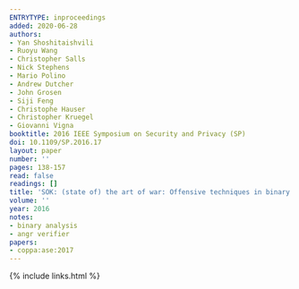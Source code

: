 ```yaml
---
ENTRYTYPE: inproceedings
added: 2020-06-28
authors:
- Yan Shoshitaishvili
- Ruoyu Wang
- Christopher Salls
- Nick Stephens
- Mario Polino
- Andrew Dutcher
- John Grosen
- Siji Feng
- Christophe Hauser
- Christopher Kruegel
- Giovanni Vigna
booktitle: 2016 IEEE Symposium on Security and Privacy (SP)
doi: 10.1109/SP.2016.17
layout: paper
number: ''
pages: 138-157
read: false
readings: []
title: 'SOK: (state of) the art of war: Offensive techniques in binary analysis'
volume: ''
year: 2016
notes:
- binary analysis
- angr verifier
papers:
- coppa:ase:2017
---
```

{% include links.html %}
